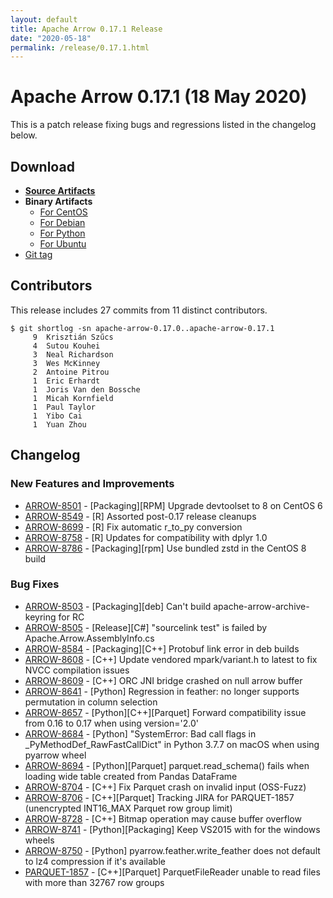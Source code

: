 ```yaml
---
layout: default
title: Apache Arrow 0.17.1 Release
date: "2020-05-18"
permalink: /release/0.17.1.html
---
```

<!--
{% comment %}
Licensed to the Apache Software Foundation (ASF) under one or more
contributor license agreements.  See the NOTICE file distributed with
this work for additional information regarding copyright ownership.
The ASF licenses this file to you under the Apache License, Version 2.0
(the "License"); you may not use this file except in compliance with
the License.  You may obtain a copy of the License at

http://www.apache.org/licenses/LICENSE-2.0

Unless required by applicable law or agreed to in writing, software
distributed under the License is distributed on an "AS IS" BASIS,
WITHOUT WARRANTIES OR CONDITIONS OF ANY KIND, either express or implied.
See the License for the specific language governing permissions and
limitations under the License.
{% endcomment %}
-->

# Apache Arrow 0.17.1 (18 May 2020)

This is a patch release fixing bugs and regressions listed in the changelog below.

## Download

* [**Source Artifacts**][1]
* **Binary Artifacts**
  * [For CentOS][2]
  * [For Debian][3]
  * [For Python][4]
  * [For Ubuntu][5]
* [Git tag][6]

## Contributors

This release includes 27 commits from 11 distinct contributors.

```console
$ git shortlog -sn apache-arrow-0.17.0..apache-arrow-0.17.1
     9	Krisztián Szűcs
     4	Sutou Kouhei
     3	Neal Richardson
     3	Wes McKinney
     2	Antoine Pitrou
     1	Eric Erhardt
     1	Joris Van den Bossche
     1	Micah Kornfield
     1	Paul Taylor
     1	Yibo Cai
     1	Yuan Zhou
```

## Changelog

### New Features and Improvements

* [ARROW-8501](https://issues.apache.org/jira/browse/ARROW-8501) - [Packaging][RPM] Upgrade devtoolset to 8 on CentOS 6
* [ARROW-8549](https://issues.apache.org/jira/browse/ARROW-8549) - [R] Assorted post-0.17 release cleanups
* [ARROW-8699](https://issues.apache.org/jira/browse/ARROW-8699) - [R] Fix automatic r\_to\_py conversion
* [ARROW-8758](https://issues.apache.org/jira/browse/ARROW-8758) - [R] Updates for compatibility with dplyr 1.0
* [ARROW-8786](https://issues.apache.org/jira/browse/ARROW-8786) - [Packaging][rpm] Use bundled zstd in the CentOS 8 build

### Bug Fixes

* [ARROW-8503](https://issues.apache.org/jira/browse/ARROW-8503) - [Packaging][deb] Can't build apache-arrow-archive-keyring for RC
* [ARROW-8505](https://issues.apache.org/jira/browse/ARROW-8505) - [Release][C#] "sourcelink test" is failed by Apache.Arrow.AssemblyInfo.cs
* [ARROW-8584](https://issues.apache.org/jira/browse/ARROW-8584) - [Packaging][C++] Protobuf link error in deb builds
* [ARROW-8608](https://issues.apache.org/jira/browse/ARROW-8608) - [C++] Update vendored mpark/variant.h to  latest to fix NVCC compilation issues
* [ARROW-8609](https://issues.apache.org/jira/browse/ARROW-8609) - [C++] ORC JNI bridge crashed on null arrow buffer
* [ARROW-8641](https://issues.apache.org/jira/browse/ARROW-8641) - [Python] Regression in feather: no longer supports permutation in column selection
* [ARROW-8657](https://issues.apache.org/jira/browse/ARROW-8657) - [Python][C++][Parquet] Forward compatibility issue from 0.16 to 0.17 when using version='2.0'
* [ARROW-8684](https://issues.apache.org/jira/browse/ARROW-8684) - [Python] "SystemError: Bad call flags in \_PyMethodDef\_RawFastCallDict" in Python 3.7.7 on macOS when using pyarrow wheel
* [ARROW-8694](https://issues.apache.org/jira/browse/ARROW-8694) - [Python][Parquet] parquet.read\_schema() fails when loading wide table created from Pandas DataFrame
* [ARROW-8704](https://issues.apache.org/jira/browse/ARROW-8704) - [C++] Fix Parquet crash on invalid input (OSS-Fuzz)
* [ARROW-8706](https://issues.apache.org/jira/browse/ARROW-8706) - [C++][Parquet] Tracking JIRA for PARQUET-1857 (unencrypted INT16\_MAX Parquet row group limit)
* [ARROW-8728](https://issues.apache.org/jira/browse/ARROW-8728) - [C++]  Bitmap operation may cause buffer overflow
* [ARROW-8741](https://issues.apache.org/jira/browse/ARROW-8741) - [Python][Packaging] Keep VS2015 with for the windows wheels
* [ARROW-8750](https://issues.apache.org/jira/browse/ARROW-8750) - [Python] pyarrow.feather.write\_feather does not default to lz4 compression if it's available
* [PARQUET-1857](https://issues.apache.org/jira/browse/PARQUET-1857) - [C++][Parquet] ParquetFileReader unable to read files with more than 32767 row groups


[1]: https://www.apache.org/dyn/closer.lua/arrow/arrow-0.17.1/
[2]: https://apache.jfrog.io/artifactory/arrow/centos/
[3]: https://apache.jfrog.io/artifactory/arrow/debian/
[4]: https://apache.jfrog.io/artifactory/arrow/python/0.17.1/
[5]: https://apache.jfrog.io/artifactory/arrow/ubuntu/
[6]: https://github.com/apache/arrow/releases/tag/apache-arrow-0.17.1
